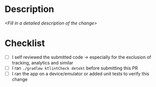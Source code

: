 # Description

_\<Fill in a detailed description of the change\>_

# Checklist

- [ ] I self reviewed the submitted code -> especially for the exclusion of tracking, analytics and similar
- [ ] I ran `./gradlew ktlintCheck detekt` before submitting this PR
- [ ] I ran the app on a device/emulator or added unit tests to verify this change
